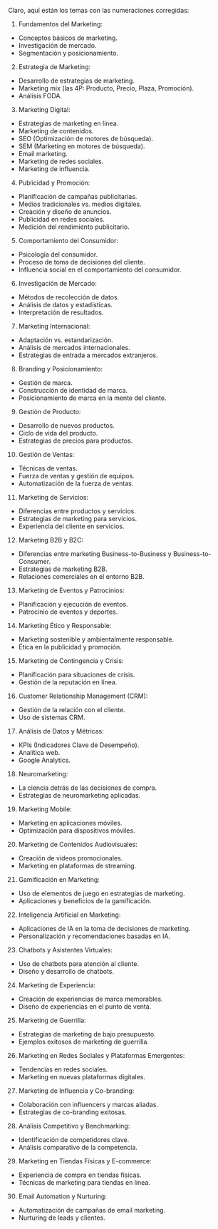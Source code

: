 Claro, aquí están los temas con las numeraciones corregidas:

1. Fundamentos del Marketing:
 - Conceptos básicos de marketing.
 - Investigación de mercado.
 - Segmentación y posicionamiento.

2. Estrategia de Marketing:
 - Desarrollo de estrategias de marketing.
 - Marketing mix (las 4P: Producto, Precio, Plaza, Promoción).
 - Análisis FODA.

3. Marketing Digital:
 - Estrategias de marketing en línea.
 - Marketing de contenidos.
 - SEO (Optimización de motores de búsqueda).
 - SEM (Marketing en motores de búsqueda).
 - Email marketing.
 - Marketing de redes sociales.
 - Marketing de influencia.

4. Publicidad y Promoción:
 - Planificación de campañas publicitarias.
 - Medios tradicionales vs. medios digitales.
 - Creación y diseño de anuncios.
 - Publicidad en redes sociales.
 - Medición del rendimiento publicitario.

5. Comportamiento del Consumidor:
 - Psicología del consumidor.
 - Proceso de toma de decisiones del cliente.
 - Influencia social en el comportamiento del consumidor.

6. Investigación de Mercado:
 - Métodos de recolección de datos.
 - Análisis de datos y estadísticas.
 - Interpretación de resultados.

7. Marketing Internacional:
 - Adaptación vs. estandarización.
 - Análisis de mercados internacionales.
 - Estrategias de entrada a mercados extranjeros.

8. Branding y Posicionamiento:
 - Gestión de marca.
 - Construcción de identidad de marca.
 - Posicionamiento de marca en la mente del cliente.

9. Gestión de Producto:
 - Desarrollo de nuevos productos.
 - Ciclo de vida del producto.
 - Estrategias de precios para productos.

10. Gestión de Ventas:
 - Técnicas de ventas.
 - Fuerza de ventas y gestión de equipos.
 - Automatización de la fuerza de ventas.

11. Marketing de Servicios:
 - Diferencias entre productos y servicios.
 - Estrategias de marketing para servicios.
 - Experiencia del cliente en servicios.

12. Marketing B2B y B2C:
 - Diferencias entre marketing Business-to-Business y Business-to-Consumer.
 - Estrategias de marketing B2B.
 - Relaciones comerciales en el entorno B2B.

13. Marketing de Eventos y Patrocinios:
 - Planificación y ejecución de eventos.
 - Patrocinio de eventos y deportes.

14. Marketing Ético y Responsable:
 - Marketing sostenible y ambientalmente responsable.
 - Ética en la publicidad y promoción.

15. Marketing de Contingencia y Crisis:
 - Planificación para situaciones de crisis.
 - Gestión de la reputación en línea.

16. Customer Relationship Management (CRM):
 - Gestión de la relación con el cliente.
 - Uso de sistemas CRM.

17. Análisis de Datos y Métricas:
 - KPIs (Indicadores Clave de Desempeño).
 - Analítica web.
 - Google Analytics.

18. Neuromarketing:
 - La ciencia detrás de las decisiones de compra.
 - Estrategias de neuromarketing aplicadas.

19. Marketing Mobile:
 - Marketing en aplicaciones móviles.
 - Optimización para dispositivos móviles.

20. Marketing de Contenidos Audiovisuales:
 - Creación de videos promocionales.
 - Marketing en plataformas de streaming.

21. Gamificación en Marketing:
 - Uso de elementos de juego en estrategias de marketing.
 - Aplicaciones y beneficios de la gamificación.

22. Inteligencia Artificial en Marketing:
 - Aplicaciones de IA en la toma de decisiones de marketing.
 - Personalización y recomendaciones basadas en IA.

23. Chatbots y Asistentes Virtuales:
 - Uso de chatbots para atención al cliente.
 - Diseño y desarrollo de chatbots.

24. Marketing de Experiencia:
 - Creación de experiencias de marca memorables.
 - Diseño de experiencias en el punto de venta.

25. Marketing de Guerrilla:
 - Estrategias de marketing de bajo presupuesto.
 - Ejemplos exitosos de marketing de guerrilla.

26. Marketing en Redes Sociales y Plataformas Emergentes:
 - Tendencias en redes sociales.
 - Marketing en nuevas plataformas digitales.

27. Marketing de Influencia y Co-branding:
 - Colaboración con influencers y marcas aliadas.
 - Estrategias de co-branding exitosas.

28. Análisis Competitivo y Benchmarking:
 - Identificación de competidores clave.
 - Análisis comparativo de la competencia.

29. Marketing en Tiendas Físicas y E-commerce:
 - Experiencia de compra en tiendas físicas.
 - Técnicas de marketing para tiendas en línea.

30. Email Automation y Nurturing:
 - Automatización de campañas de email marketing.
 - Nurturing de leads y clientes.
